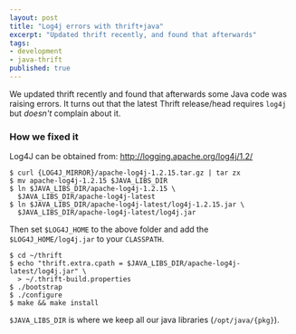 ```yaml
---
layout: post
title: "Log4j errors with thrift+java"
excerpt: "Updated thrift recently, and found that afterwards"
tags: 
- development
- java-thrift
published: true
---
```


We updated thrift recently and found that afterwards some Java code was raising errors. It turns out that the latest Thrift release/head requires `log4j` but _doesn't_ complain about it.

### How we fixed it

Log4J can be obtained from: http://logging.apache.org/log4j/1.2/

    $ curl {LOG4J_MIRROR}/apache-log4j-1.2.15.tar.gz | tar zx
    $ mv apache-log4j-1.2.15 $JAVA_LIBS_DIR
    $ ln $JAVA_LIBS_DIR/apache-log4j-1.2.15 \
      $JAVA_LIBS_DIR/apache-log4j-latest
    $ ln $JAVA_LIBS_DIR/apache-log4j-latest/log4j-1.2.15.jar \
      $JAVA_LIBS_DIR/apache-log4j-latest/log4j.jar

Then set `$LOG4J_HOME` to the above folder and add the `$LOG4J_HOME/log4j.jar` to your `CLASSPATH`.

    $ cd ~/thrift
    $ echo "thrift.extra.cpath = $JAVA_LIBS_DIR/apache-log4j-latest/log4j.jar" \
      > ~/.thrift-build.properties
    $ ./bootstrap
    $ ./configure
    $ make && make install

`$JAVA_LIBS_DIR` is where we keep all our java libraries (`/opt/java/{pkg}`).
